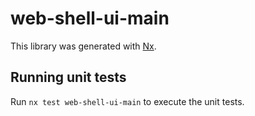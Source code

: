 # web-shell-ui-main

This library was generated with [Nx](https://nx.dev).

## Running unit tests

Run `nx test web-shell-ui-main` to execute the unit tests.
